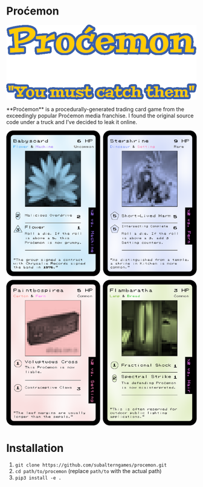 # Proćemon

<p align="center">
<img src="https://github.com/subalterngames/procemon/blob/main/procemon/data/images/logo.png" />
</p>
**Proćemon** is a procedurally-generated trading card game from the exceedingly popular Proćemon media franchise. I found the original source code under a truck and I’ve decided to leak it online.

<p align="center">
<img src="https://github.com/subalterngames/procemon/raw/main/doc/images/cards.png" />
</p>

# Installation

1. `git clone https://github.com/subalterngames/procemon.git`
2. `cd path/to/procemon` (replace `path/to` with the actual path)
3. `pip3 install -e .`


